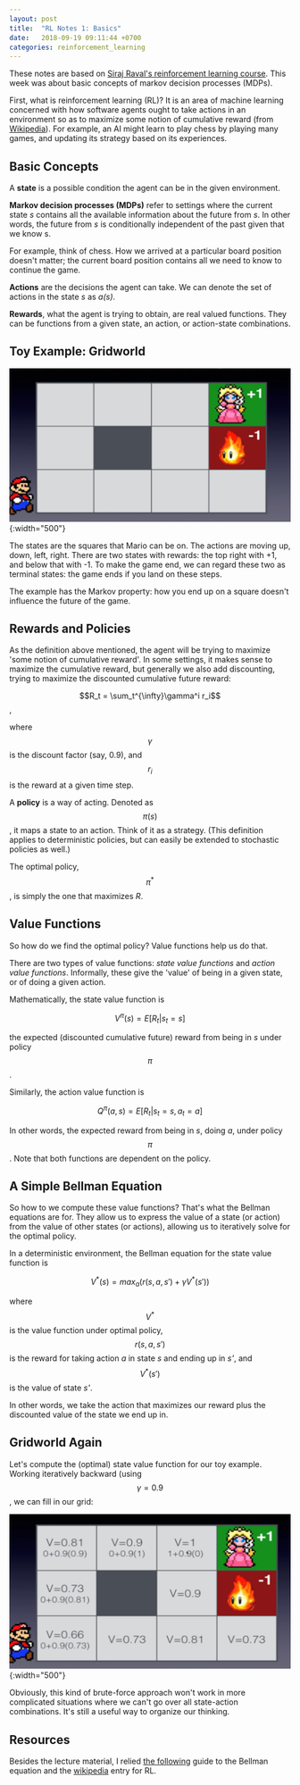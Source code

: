 ```yaml
---
layout: post
title:  "RL Notes 1: Basics"
date:   2018-09-19 09:11:44 +0700
categories: reinforcement_learning
---
```


These notes are based on [Siraj Raval's reinforcement learning course](https://www.youtube.com/watch?v=fRmZck1Dakc). This week was about basic concepts of markov decision processes (MDPs).

First, what is reinforcement learning (RL)? It is an area of machine learning concerned with how software agents ought to take actions in an environment so as to maximize some notion of cumulative reward (from [Wikipedia](https://en.wikipedia.org/wiki/Reinforcement_learning)). For example, an AI might learn to play chess by playing many games, and updating its strategy based on its experiences.

## Basic Concepts

A **state** is a possible condition the agent can be in the given environment.

**Markov decision processes (MDPs)** refer to settings where the current state *s* contains all the available information about the future from *s*. In other words, the future from *s* is conditionally independent of the past given that we know s. 

For example, think of chess. How we arrived at a particular board position doesn't matter; the current board position contains all we need to know to continue the game.

**Actions** are the decisions the agent can take. We can denote the set of actions in the state *s* as *a(s)*.

**Rewards**, what the agent is trying to obtain, are real valued functions. They can be functions from a given state, an action, or action-state combinations. 

## Toy Example: Gridworld

![](/assets/img/rl_mario){:width="500"}


The states are the squares that Mario can be on. The actions are moving up, down, left, right. There are two states with rewards: the top right with +1, and below that with -1. To make the game end, we can regard these two as terminal states: the game ends if you land on these steps.

The example has the Markov property: how you end up on a square doesn't influence the future of the game.

## Rewards and Policies

As the definition above mentioned, the agent will be trying to maximize 'some notion of cumulative reward'. In some settings, it makes sense to maximize the cumulative reward, but generally we also add discounting, trying to maximize the discounted cumulative future reward:

$$R_t = \sum_t^{\infty}\gamma^i r_i$$,

where $$\gamma$$ is the discount factor (say, 0.9), and $$r_i$$ is the reward at a given time step.

A **policy** is a way of acting. Denoted as $$\pi(s)$$, it maps a state to an action. Think of it as a strategy. (This definition applies to deterministic policies, but can easily be extended to stochastic policies as well.)

The optimal policy, $$\pi^*$$, is simply the one that maximizes *R*.

## Value Functions

So how do we find the optimal policy? Value functions help us do that.

There are two types of value functions: *state value functions* and *action value functions*. Informally, these give the 'value' of being in a given state, or of doing a given action.

Mathematically, the state value function is

$$V^{\pi}(s) = E[R_t | s_t = s]$$

the expected (discounted cumulative future) reward from being in *s* under policy $$\pi$$. 

Similarly, the action value function is

$$ Q^{\pi}(a, s) = E[R_t | s_t = s, a_t = a]$$

In other words, the expected reward from being in *s*, doing *a*, under policy $$\pi$$. Note that both functions are dependent on the policy.

## A Simple Bellman Equation

So how to we compute these value functions? That's what the Bellman equations are for. They allow us to express the value of a state (or action) from the value of other states (or actions), allowing us to iteratively solve for the optimal policy. 

In a deterministic environment, the Bellman equation for the state value function is

$$ V^*(s) = max_a(r(s, a, s') + \gamma V^*(s')) $$

where $$V^*$$ is the value function under optimal policy, $$r(s, a, s')$$ is the reward for taking action *a* in state *s* and ending up in *s'*, and $$V^*(s')$$ is the value of state *s'*.

In other words, we take the action that maximizes our reward plus the discounted value of the state we end up in.

## Gridworld Again

Let's compute the (optimal) state value function for our toy example. Working iteratively backward (using $$\gamma = 0.9$$, we can fill in our grid:

![](/assets/img/rl_mario_sol){:width="500"}

Obviously, this kind of brute-force approach won't work in more complicated situations where we can't go over all state-action combinations. It's still a useful way to organize our thinking.

## Resources

Besides the lecture material, I relied [the following](https://joshgreaves.com/reinforcement-learning/understanding-rl-the-bellman-equations/) guide to the Bellman equation and the [wikipedia](https://en.wikipedia.org/wiki/Reinforcement_learning) entry for RL.

